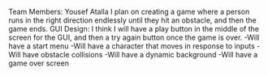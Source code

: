 Team Members: Yousef Atalla
I plan on creating a game where a person runs in the right direction endlessly until they hit an obstacle, and then the game ends.
GUI Design: I think I will have a play button in the middle of the screen for the GUI, and then a try again button once the game is over.
-Will have a start menu
-Will have a character that moves in response to inputs
-Will have obstacle collisions
-Will have a dynamic background
-Will have a game over screen